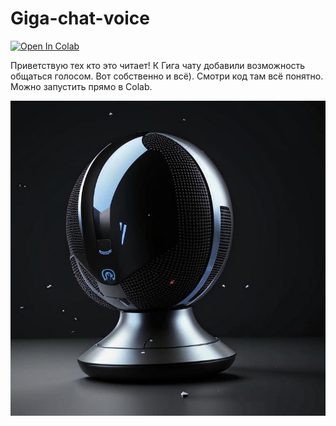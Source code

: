 # Giga-chat-voice

[![Open In Colab](https://colab.research.google.com/assets/colab-badge.svg)](https://colab.research.google.com/github/i-saw/Giga-chat-voice/blob/main/Помощница_Гига_с_голосовым_общением.ipynb)

Приветствую тех кто это читает! К Гига чату добавили возможность общаться голосом. Вот собственно и всё). Смотри код там всё понятно. Можно запустить прямо в Colab. 

![Giga](https://github.com/i-saw/Giga-chat-voice/blob/main/ГИГА.jpg)
